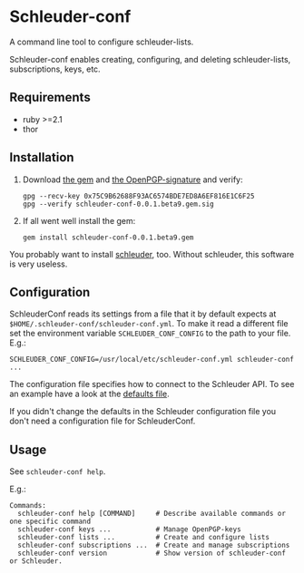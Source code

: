 Schleuder-conf
==============

A command line tool to configure schleuder-lists.

Schleuder-conf enables creating, configuring, and deleting schleuder-lists, subscriptions, keys, etc.

Requirements
------------
* ruby  >=2.1
* thor

Installation
------------

1. Download [the gem](https://git.codecoop.org/schleuder/schleuder-conf/raw/master/gems/schleuder-conf-0.0.1.beta9.gem) and [the OpenPGP-signature](https://git.codecoop.org/schleuder/schleuder-conf/raw/master/gems/schleuder-conf-0.0.1.beta9.gem.sig) and verify:
   ```
   gpg --recv-key 0x75C9B62688F93AC6574BDE7ED8A6EF816E1C6F25
   gpg --verify schleuder-conf-0.0.1.beta9.gem.sig
   ```

2. If all went well install the gem:
   ```
   gem install schleuder-conf-0.0.1.beta9.gem
   ```

You probably want to install [schleuder](https://git.codecoop.org/schleuder/schleuder3), too. Without schleuder, this software is very useless.

Configuration
-------------

SchleuderConf reads its settings from a file that it by default expects at `$HOME/.schleuder-conf/schleuder-conf.yml`. To make it read a different file set the environment variable `SCHLEUDER_CONF_CONFIG` to the path to your file. E.g.:

    SCHLEUDER_CONF_CONFIG=/usr/local/etc/schleuder-conf.yml schleuder-conf ...

The configuration file specifies how to connect to the Schleuder API. To see an example have a look at the [defaults file](/schleuder/schleuder-conf/raw/etc/schleuder-conf.yml).

If you didn't change the defaults in the Schleuder configuration file you don't need a configuration file for SchleuderConf.

Usage
-----
See `schleuder-conf help`.

E.g.:

    Commands:
      schleuder-conf help [COMMAND]     # Describe available commands or one specific command
      schleuder-conf keys ...           # Manage OpenPGP-keys
      schleuder-conf lists ...          # Create and configure lists
      schleuder-conf subscriptions ...  # Create and manage subscriptions
      schleuder-conf version            # Show version of schleuder-conf or Schleuder.
